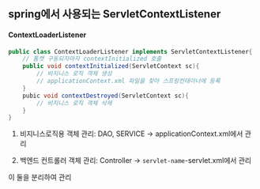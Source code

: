 

## spring에서 사용되는 ServletContextListener

#### ContextLoaderListener

```java
public class ContextLoaderListener implements ServletContextListener{
	// 톰캣 구동되자마자 contextInitialized 호출
	public void contextInitialized(ServletContext sc){
		// 비지니스 로직 객체 생성
		// applicationContext.xml 파일을 찾아 스프링컨테이너에 등록
	}
	pubic void contextDestroyed(ServletContext sc){
		// 비지니스 로직 객체 삭제
	}
}
```

1. 비지니스로직용 객체 관리: DAO, SERVICE
→ applicationContext.xml에서 관리

2. 백엔드 컨트롤러 객체 관리: Controller
→ `servlet-name`-servlet.xml에서 관리

이 둘을 분리하여 관리
<!--stackedit_data:
eyJoaXN0b3J5IjpbMzA5MDc5ODQsNjYxNTcyNCwtMTUyNTQzMz
ExMl19
-->